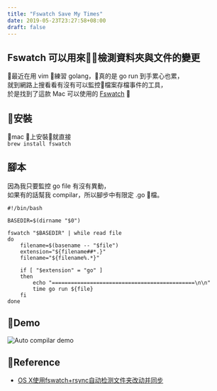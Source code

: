 ```yaml
---
title: "Fswatch Save My Times"
date: 2019-05-23T23:27:58+08:00
draft: false
---
```

## Fswatch 可以用來檢測資料夾與文件的變更
最近在用 vim 練習 golang，真的是 go run 到手累心也累，  
就到網路上搜看看有沒有可以監控檔案存檔事件的工具，  
於是找到了這款 Mac 可以使用的 [Fswatch](https://github.com/emcrisostomo/fswatch "Fswatch")

## 安裝
mac 上安裝就直接  
`brew install fswatch`

## 腳本
因為我只要監控 go file 有沒有異動，  
如果有的話幫我 compilar，所以腳步中有限定 .go 檔。

```
#!/bin/bash

BASEDIR=$(dirname "$0")

fswatch "$BASEDIR" | while read file
do
    filename=$(basename -- "$file")
    extension="${filename##*.}"
    filename="${filename%.*}"

    if [ "$extension" = "go" ]
    then
        echo "=============================================\n\n"
        time go run ${file}
    fi
done
```

## Demo

![Auto compilar demo](https://fblog.loopbai.com/images/2019/05/c001.gif "Auto compilar demo")

## Reference
- [OS X使用fswatch+rsync自动检测文件夹改动并同步](https://my.oschina.net/mengshuai/blog/618354 "OS X使用fswatch+rsync自动检测文件夹改动并同步")